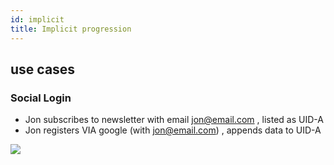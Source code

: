 ```yaml
---
id: implicit
title: Implicit progression
---
```

## use cases
### Social Login 
- Jon subscribes to newsletter with email jon@email.com , listed as UID-A
- Jon registers VIA google (with jon@email.com) , appends data to UID-A
 
[![](https://mermaid.ink/img/pako:eNqV0U1LAzEQBuC_MuTcevOSg1itB8GDUMRLoGSTaTZ1MyP5sCyl_91pS4VVD5pTmEyeeWH2yrFHpdWWWyYcDYGcgq5GJlgQ05haOVcBVq0rLscOoTIQ7spgK2bYxdrDlukWk43DleOk4VrDy-NyvphNH36Vih2w_EeBacyMIRYJEilc_CcOkc5kYA4DgiX_Dfkr_4pdz_wGF3vhHDeq8Jw5ZCwFPYBRJwjmNyfxzigQ32m4DDhXJ-59byngMSp82ZAwSw3wA2UCrNc_YS2qITVT0iqJvSxvf_xuVO0xoTTI1ePGtqEaZeggrbZVXo3klK654Uy1dy-bW0Ybsk3T4oOPlbPSGzsUPHwCW0Kt4w?type=png)](https://mermaid-js.github.io/mermaid-live-editor/edit#pako:eNqV0U1LAzEQBuC_MuTcevOSg1itB8GDUMRLoGSTaTZ1MyP5sCyl_91pS4VVD5pTmEyeeWH2yrFHpdWWWyYcDYGcgq5GJlgQ05haOVcBVq0rLscOoTIQ7spgK2bYxdrDlukWk43DleOk4VrDy-NyvphNH36Vih2w_EeBacyMIRYJEilc_CcOkc5kYA4DgiX_Dfkr_4pdz_wGF3vhHDeq8Jw5ZCwFPYBRJwjmNyfxzigQ32m4DDhXJ-59byngMSp82ZAwSw3wA2UCrNc_YS2qITVT0iqJvSxvf_xuVO0xoTTI1ePGtqEaZeggrbZVXo3klK654Uy1dy-bW0Ybsk3T4oOPlbPSGzsUPHwCW0Kt4w)
